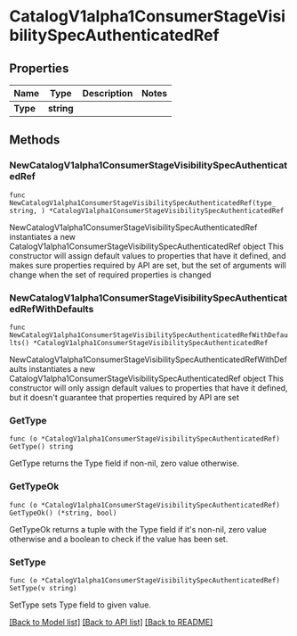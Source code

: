 # CatalogV1alpha1ConsumerStageVisibilitySpecAuthenticatedRef

## Properties

Name | Type | Description | Notes
------------ | ------------- | ------------- | -------------
**Type** | **string** |  | 

## Methods

### NewCatalogV1alpha1ConsumerStageVisibilitySpecAuthenticatedRef

`func NewCatalogV1alpha1ConsumerStageVisibilitySpecAuthenticatedRef(type_ string, ) *CatalogV1alpha1ConsumerStageVisibilitySpecAuthenticatedRef`

NewCatalogV1alpha1ConsumerStageVisibilitySpecAuthenticatedRef instantiates a new CatalogV1alpha1ConsumerStageVisibilitySpecAuthenticatedRef object
This constructor will assign default values to properties that have it defined,
and makes sure properties required by API are set, but the set of arguments
will change when the set of required properties is changed

### NewCatalogV1alpha1ConsumerStageVisibilitySpecAuthenticatedRefWithDefaults

`func NewCatalogV1alpha1ConsumerStageVisibilitySpecAuthenticatedRefWithDefaults() *CatalogV1alpha1ConsumerStageVisibilitySpecAuthenticatedRef`

NewCatalogV1alpha1ConsumerStageVisibilitySpecAuthenticatedRefWithDefaults instantiates a new CatalogV1alpha1ConsumerStageVisibilitySpecAuthenticatedRef object
This constructor will only assign default values to properties that have it defined,
but it doesn't guarantee that properties required by API are set

### GetType

`func (o *CatalogV1alpha1ConsumerStageVisibilitySpecAuthenticatedRef) GetType() string`

GetType returns the Type field if non-nil, zero value otherwise.

### GetTypeOk

`func (o *CatalogV1alpha1ConsumerStageVisibilitySpecAuthenticatedRef) GetTypeOk() (*string, bool)`

GetTypeOk returns a tuple with the Type field if it's non-nil, zero value otherwise
and a boolean to check if the value has been set.

### SetType

`func (o *CatalogV1alpha1ConsumerStageVisibilitySpecAuthenticatedRef) SetType(v string)`

SetType sets Type field to given value.



[[Back to Model list]](../README.md#documentation-for-models) [[Back to API list]](../README.md#documentation-for-api-endpoints) [[Back to README]](../README.md)


